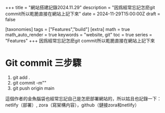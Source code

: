 +++
title = "網站搭建記錄2024.11.29"
description = "因爲經常忘記怎麽git commit所以乾脆直接在網站上記下來"
date = 2024-11-29T15:00:00Z
draft = false

[taxonomies]
tags = ["Features","build"]
[extra]
math = true
math_auto_render = true
keywords = "website, git"
toc = true
series = "Features"
+++
因爲經常忘記怎麽git commit所以乾脆直接在網站上記下來

# Git commit 三步驟
1. git add .
2. git commit -m""
3. git push origin main

這個作者的金魚腦袋也經常忘記自己是怎麽部署網站的，所以姑且也記錄一下：netlify（部署）, zora（寫架構内容），github（鏈接zora和netlify）